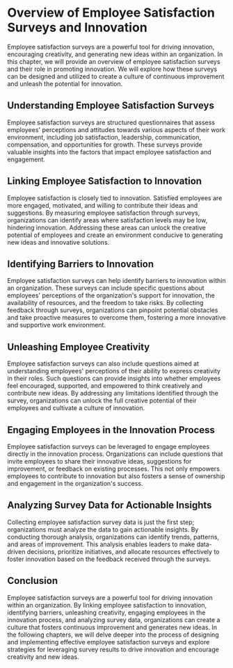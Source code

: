 Overview of Employee Satisfaction Surveys and Innovation
===================================================================

Employee satisfaction surveys are a powerful tool for driving innovation, encouraging creativity, and generating new ideas within an organization. In this chapter, we will provide an overview of employee satisfaction surveys and their role in promoting innovation. We will explore how these surveys can be designed and utilized to create a culture of continuous improvement and unleash the potential for innovation.

**Understanding Employee Satisfaction Surveys**
-----------------------------------------------

Employee satisfaction surveys are structured questionnaires that assess employees' perceptions and attitudes towards various aspects of their work environment, including job satisfaction, leadership, communication, compensation, and opportunities for growth. These surveys provide valuable insights into the factors that impact employee satisfaction and engagement.

**Linking Employee Satisfaction to Innovation**
-----------------------------------------------

Employee satisfaction is closely tied to innovation. Satisfied employees are more engaged, motivated, and willing to contribute their ideas and suggestions. By measuring employee satisfaction through surveys, organizations can identify areas where satisfaction levels may be low, hindering innovation. Addressing these areas can unlock the creative potential of employees and create an environment conducive to generating new ideas and innovative solutions.

**Identifying Barriers to Innovation**
--------------------------------------

Employee satisfaction surveys can help identify barriers to innovation within an organization. These surveys can include specific questions about employees' perceptions of the organization's support for innovation, the availability of resources, and the freedom to take risks. By collecting feedback through surveys, organizations can pinpoint potential obstacles and take proactive measures to overcome them, fostering a more innovative and supportive work environment.

**Unleashing Employee Creativity**
----------------------------------

Employee satisfaction surveys can also include questions aimed at understanding employees' perceptions of their ability to express creativity in their roles. Such questions can provide insights into whether employees feel encouraged, supported, and empowered to think creatively and contribute new ideas. By addressing any limitations identified through the survey, organizations can unlock the full creative potential of their employees and cultivate a culture of innovation.

**Engaging Employees in the Innovation Process**
------------------------------------------------

Employee satisfaction surveys can be leveraged to engage employees directly in the innovation process. Organizations can include questions that invite employees to share their innovative ideas, suggestions for improvement, or feedback on existing processes. This not only empowers employees to contribute to innovation but also fosters a sense of ownership and engagement in the organization's success.

**Analyzing Survey Data for Actionable Insights**
-------------------------------------------------

Collecting employee satisfaction survey data is just the first step; organizations must analyze the data to gain actionable insights. By conducting thorough analysis, organizations can identify trends, patterns, and areas of improvement. This analysis enables leaders to make data-driven decisions, prioritize initiatives, and allocate resources effectively to foster innovation based on the feedback received through the surveys.

**Conclusion**
--------------

Employee satisfaction surveys are a powerful tool for driving innovation within an organization. By linking employee satisfaction to innovation, identifying barriers, unleashing creativity, engaging employees in the innovation process, and analyzing survey data, organizations can create a culture that fosters continuous improvement and generates new ideas. In the following chapters, we will delve deeper into the process of designing and implementing effective employee satisfaction surveys and explore strategies for leveraging survey results to drive innovation and encourage creativity and new ideas.
